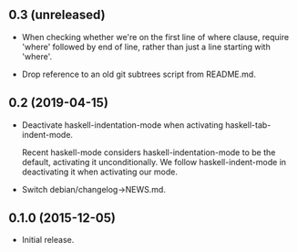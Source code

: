 0.3 (unreleased)
----------------

- When checking whether we're on the first line of where clause,
  require 'where' followed by end of line, rather than just a line
  starting with 'where'.

- Drop reference to an old git subtrees script from README.md.

0.2 (2019-04-15)
----------------

- Deactivate haskell-indentation-mode when activating
  haskell-tab-indent-mode.

  Recent haskell-mode considers haskell-indentation-mode to be the
  default, activating it unconditionally.  We follow
  haskell-indent-mode in deactivating it when activating our mode.

- Switch debian/changelog->NEWS.md.

0.1.0 (2015-12-05)
------------------

- Initial release.
